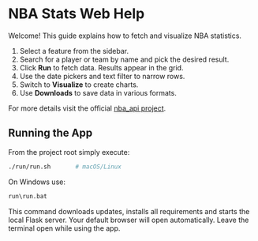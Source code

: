 # NBA Stats Web Help

Welcome! This guide explains how to fetch and visualize NBA statistics.

1. Select a feature from the sidebar.
2. Search for a player or team by name and pick the desired result.
3. Click **Run** to fetch data. Results appear in the grid.
4. Use the date pickers and text filter to narrow rows.
5. Switch to **Visualize** to create charts.
6. Use **Downloads** to save data in various formats.

For more details visit the official [nba_api project](https://github.com/swar/nba_api).

## Running the App

From the project root simply execute:

```bash
./run/run.sh       # macOS/Linux
```
On Windows use:

```cmd
run\run.bat
```

This command downloads updates, installs all requirements and starts the
local Flask server. Your default browser will open automatically. Leave
the terminal open while using the app.
